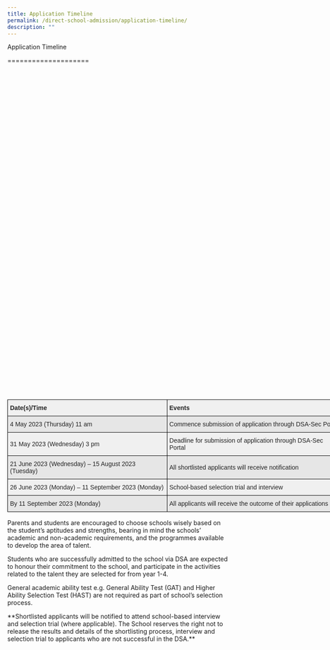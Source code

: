 ```yaml
---
title: Application Timeline
permalink: /direct-school-admission/application-timeline/
description: ""
---
```



Application Timeline

\====================

<style type="text/css">

.tg  {border-collapse:collapse;border-spacing:0;margin:0px auto;}

.tg td{border-color:black;border-style:solid;border-width:1px;font-family:Arial, sans-serif;font-size:14px;

  overflow:hidden;padding:10px 5px;word-break:normal;}

.tg th{border-color:black;border-style:solid;border-width:1px;font-family:Arial, sans-serif;font-size:14px;

  font-weight:normal;overflow:hidden;padding:10px 5px;word-break:normal;}

.tg .tg-2uhg{background-color:#F0F0F0;color:#222;text-align:left;vertical-align:middle}

.tg .tg-h5mn{background-color:#E6E6E6;color:#222;text-align:left;vertical-align:middle}

.tg .tg-jdz1{background-color:#F0F0F0;color:#222;font-weight:bold;text-align:left;vertical-align:top}

</style>



&nbsp; 

&nbsp;&nbsp;&nbsp; 

&nbsp;&nbsp;&nbsp; 

&nbsp; 

&nbsp; 

&nbsp;&nbsp;&nbsp; 

&nbsp;&nbsp;&nbsp; 

&nbsp; 

&nbsp; 

&nbsp;&nbsp;&nbsp; 

&nbsp;&nbsp;&nbsp; 

&nbsp; 

&nbsp; 

&nbsp;&nbsp;&nbsp; 

&nbsp;&nbsp;&nbsp; 

&nbsp; 

&nbsp; 

&nbsp;&nbsp;&nbsp; 

&nbsp;&nbsp;&nbsp; 

&nbsp; 

&nbsp; 

&nbsp;&nbsp;&nbsp; 

&nbsp; &nbsp;&nbsp;

&nbsp; <table class="tg" style="undefined;table-layout: fixed; width: 762px">

<colgroup>

<col style="width: 362px">

<col style="width: 400px">

</colgroup>

<thead><tr><th class="tg-jdz1"><span style="font-weight:bold">Date(s)/Time</span></th><th class="tg-jdz1"><span style="font-weight:bold">Events</span></th></tr>

</thead>

<tbody><tr><td class="tg-h5mn">4 May 2023 (Thursday) 11 am</td><td class="tg-h5mn">Commence submission of application through DSA-Sec Portal</td></tr><tr><td class="tg-2uhg">31 May 2023 (Wednesday) 3 pm</td><td class="tg-2uhg">Deadline for submission of application through DSA-Sec Portal</td></tr><tr><td class="tg-h5mn">21 June 2023 (Wednesday) – 15 August 2023 (Tuesday)</td><td class="tg-h5mn">All shortlisted applicants will receive notification</td></tr><tr><td class="tg-2uhg">26 June 2023 (Monday) – 11 September 2023 (Monday)</td><td class="tg-2uhg">School-based selection trial and interview</td></tr><tr><td class="tg-h5mn">By 11 September 2023 (Monday)</td><td class="tg-h5mn">All applicants will receive the outcome of their applications</td></tr>

</tbody>

</table>

Parents and students are encouraged to choose schools wisely based on the student’s aptitudes and strengths, bearing in mind the schools’ academic and non-academic requirements, and the programmes available to develop the area of talent.

Students who are successfully admitted to the school via DSA are expected to honour their commitment to the school, and participate in the activities related to the talent they are selected for from year 1-4.

General academic ability test e.g. General Ability Test (GAT) and Higher Ability Selection Test (HAST) are not required as part of school’s selection process.

\*\*Shortlisted applicants will be notified to attend school-based interview and selection trial (where applicable). The School reserves the right not to release the results and details of the shortlisting process, interview and selection trial to applicants who are not successful in the DSA.\*\*